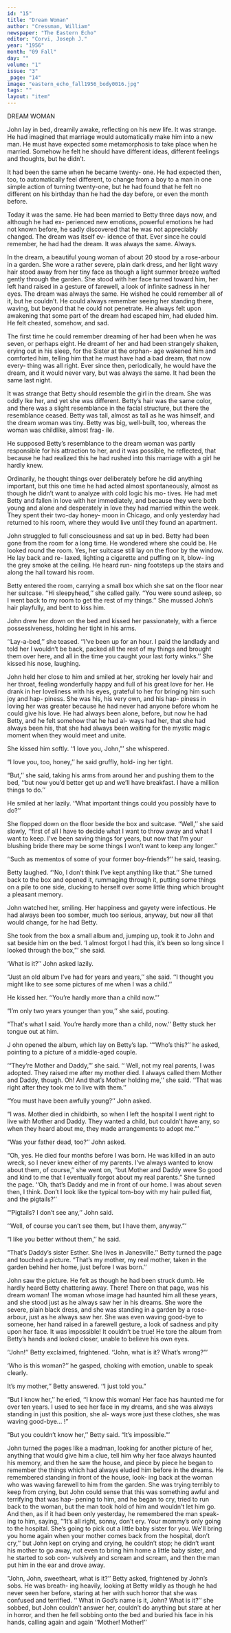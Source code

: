 ```yaml
---
id: "15"
title: "Dream Woman"
author: "Cressman, William"
newspaper: "The Eastern Echo"
editor: "Corvi, Joseph J."
year: "1956"
month: "09 Fall"
day: ""
volume: "1"
issue: "3"
_page: "14"
image: "eastern_echo_fall1956_body0016.jpg"
tags: ""
layout: "item"
---
```

DREAM WOMAN

John lay in bed, dreamily awake, reflecting on
his new life. It was strange. He had imagined
that marriage would automatically make him
into a new man. He must have expected some
metamorphosis to take place when he married.
Somehow he felt he should have different ideas,
different feelings and thoughts, but he didn’t.

It had been the same when he became twenty-
one. He had expected then, too, to automatically
feel different, to change from a boy to a man in one
simple action of turning twenty-one, but he had
found that he felt no different on his birthday than
he had the day before, or even the month before.

Today it was the same. He had been married
to Betty three days now, and although he had ex-
perienced new emotions, powerful emotions he had
not known before, he sadly discovered that he was
not appreciably changed. The dream was itself ev-
idence of that. Ever since he could remember, he
had had the dream. It was always the same. Always.

In the dream, a beautiful young woman of
about 20 stood by a rose-arbour in a garden. She
wore a rather severe, plain dark dress, and her
light wavy hair stood away from her tiny face as
though a light summer breeze wafted gently
through the garden. She stood with her face turned
toward him, her left hand raised in a gesture of
farewell, a look of infinite sadness in her eyes. The
dream was always the same. He wished he could
remember all of it, but he couldn’t. He could always
remember seeing her standing there, waving, but
beyond that he could not penetrate. He always
felt upon awakening that some part of the dream
had escaped him, had eluded him. He felt cheated,
somehow, and sad.

The first time he could remember dreaming of
her had been when he was seven, or perhaps eight.
He dreamt of her and had been strangely shaken,
erying out in his sleep, for the Sister at the orphan-
age wakened him and comforted him, telling him 
that he must have had a bad dream, that now every-
thing was all right. Ever since then, periodically,
he would have the dream, and it would never vary,
but was always the same. It had been the same last
night.

It was strange that Betty should resemble the
girl in the dream. She was oddly lke her, and yet
she was different. Betty’s hair was the same color,
and there was a slight resemblance in the facial
structure, but there the resemblance ceased. Betty
was tall, almost as tall as he was himself, and the
dream woman was tiny. Betty was big, well-built,
too, whereas the woman was childlike, almost frag-
ile.

He supposed Betty’s resemblance to the dream
woman was partly responsible for his attraction to
her, and it was possible, he reflected, that because
he had realized this he had rushed into this marriage
with a girl he hardly knew.

Ordinarily, he thought things over deliberately
before he did anything important, but this one time
he had acted almost spontaneously, almost as though
he didn’t want to analyze with cold logic his mo-
tives. He had met Betty and fallen in love with her
immediately, and because they were both young and
alone and desperately in love they had married
within the week. They spent their two-day honey-
moon in Chicago, and only yesterday had returned
to his room, where they would live until they found
an apartment.

John struggled to full consciousness and sat up
in bed. Betty had been gone from the room for a
long time. He wondered where she could be. He
looked round the room. Yes, her suitcase still lay
on the floor by the window. He lay back and re-
laxed, lighting a cigarette and puffing on it, blow-
ing the grey smoke at the ceiling. He heard run-
ning footsteps up the stairs and along the hall
toward his room.

Betty entered the room, carrying a small box
which she sat on the floor near her suitcase. ‘‘Hi
sleepyhead,’’ she called gaily. ‘‘You were sound
asleep, so I went back to my room to get the rest
of my things.’’ She mussed John’s hair playfully,
and bent to kiss him.

John drew her down on the bed and kissed her
passionately, with a fierce possessiveness, holding
her tight in his arms.

‘‘Lay-a-bed,’’ she teased. ‘‘I’ve been up for
an hour. I paid the landlady and told her I
wouldn’t be back, packed all the rest of my things
and brought them over here, and all in the time you
caught your last forty winks.’’ She kissed his nose,
laughing.

John held her close to him and smiled at her,
stroking her lovely hair and her throat, feeling
wonderfully happy and full of his great love for
her. He drank in her loveliness with his eyes,
grateful to her for bringing him such joy and hap-
piness. She was his, his very own, and his hap-
piness in loving her was greater because he had
never had anyone before whom he could give his
love. He had always been alone, before, but now
he had Betty, and he felt somehow that he had al-
ways had her, that she had always been his, that
she had always been waiting for the mystic magic
moment when they would meet and unite.

She kissed him softly. ‘‘I love you, John,”’
she whispered.

“I love you, too, honey,’’ he said gruffly, hold-
ing her tight.

“But,’’ she said, taking his arms from around
her and pushing them to the bed, ‘‘but now you’d
better get up and we’ll have breakfast. I have a
million things to do.’’

He smiled at her lazily. ‘‘What important
things could you possibly have to do?’’

She flopped down on the floor beside the box
and suitcase. ‘‘Well,’’ she said slowly, ‘‘first of
all I have to decide what I want to throw away and
what I want to keep. I’ve been saving things for
years, but now that I’m your blushing bride there
may be some things I won’t want to keep any
longer.’’

‘‘Such as mementos of some of your former
boy-friends?’’ he said, teasing.

Betty laughed. “‘No, I don’t think I’ve kept
anything like that.’’ She turned back to the box
and opened it, rummaging through it, putting
some things on a pile to one side, clucking to herself
over some little thing which brought a pleasant
memory.

John watched her, smiling. Her happiness and
gayety were infectious. He had always been too
somber, much too serious, anyway, but now all that
would change, for he had Betty.

She took from the box a small album and,
jumping up, took it to John and sat beside him on
the bed. ‘I almost forgot I had this, it’s been so
long since I looked through the box,”’ she said.

‘What is it?’’ John asked lazily.

“Just an old album I’ve had for years and
years,’’ she said. ‘‘I thought you might like to
see some pictures of me when I was a child.’’

He kissed her. ‘‘You’re hardly more than a
child now.”’

“I’m only two years younger than you,’’ she
said, pouting.

"That's what I said. You’re hardly more than
a child, now.’’ Betty stuck her tongue out at him.

J ohn opened the album, which lay on Betty’s
lap. ‘‘“Who’s this?’’ he asked, pointing to a picture
of a middle-aged couple.

‘“They’re Mother and Daddy,”’ she said. ‘‘ Well,
not my real parents, I was adopted. They raised
me after my mother died. I always called them
Mother and Daddy, though. Oh! And that’s Mother
holding me,’’ she said. ‘‘That was right after they
took me to live with them.’’

“You must have been awfully young?’’ John
asked.

“I was. Mother died in childbirth, so when I
left the hospital I went right to live with Mother
and Daddy. They wanted a child, but couldn’t
have any, so when they heard about me, they made
arrangements to adopt me.”’

“Was your father dead, too?’’ John asked.

“Oh, yes. He died four months before I was
born. He was killed in an auto wreck, so I never
knew either of my parents. I’ve always wanted to
know about them, of course,’’ she went on, ‘‘but
Mother and Daddy were So good and kind to me
that I eventually forgot about my real parents.”
She turned the page. ‘‘Oh, that’s Daddy and me
in front of our home. I was about seven then, I
think. Don’t I look like the typical tom-boy with
my hair pulled fiat, and the pigtails?’’

“‘Pigtails? I don’t see any,’’ John said.

‘‘Well, of course you can’t see them, but I have
them, anyway.”’

“I like you better without them,’’ he said.

“That’s Daddy’s sister Esther. She lives in
Janesville.’’ Betty turned the page and touched a
picture. “That’s my mother, my real mother,
taken in the garden behind her home, just before I
was born.’’

John saw the picture. He felt as though he
had been struck dumb. He hardly heard Betty
chattering away. There! There on that page, was
his dream woman! The woman whose image had
haunted him all these years, and she stood just as
he always saw her in his dreams. She wore the
severe, plain black dress, and she was standing in a
garden by a rose-arbour, just as he always saw her.
She was even waving good-bye to someone, her hand
raised in a farewell gesture, a look of sadness and
pity upon her face. It was impossible! It couldn’t
be true! He tore the album from Betty’s hands and
looked closer, unable to believe his own eyes.

‘‘John!’’ Betty exclaimed, frightened. ‘‘John,
what is it? What’s wrong?”’

‘Who is this woman?’’ he gasped, choking with
emotion, unable to speak clearly.

It’s my mother,’’ Betty answered. ‘‘I just told
you.”

“But I know her,’’ he eried, ‘‘I know this
woman! Her face has haunted me for over ten
years. I used to see her face in my dreams, and she
was always standing in just this position, she al-
ways wore just these clothes, she was waving
good-bye... !”

“But you couldn’t know her,’’ Betty said.
“It’s impossible.”’

John turned the pages like a madman, looking
for another picture of her, anything that would
give him a clue, tell him why her face always
haunted his memory, and then he saw the house,
and piece by piece he began to remember the things
which had always eluded him before in the dreams.
He remembered standing in front of the house, look-
ing back at the woman who was waving farewell to
him from the garden. She was trying terribly to
keep from crying, but John could sense that this
was something awful and terrifying that was hap-
pening to him, and he began to cry, tried to run
back to the woman, but the man took hold of him
and wouldn’t let him go. And then, as if it had
been only yesterday, he remembered the man speak-
ing to him, saying, “‘It’s all right, sonny, don’t ery.
Your mommy’s only going to the hospital. She’s
going to pick out a little baby sister for you. We'll
bring you home again when your mother comes
back from the hospital, don’t cry,’’ but John kept
on crying and crying, he couldn’t stop; he didn’t
want his mother to go away, not even to bring him
home a little baby sister, and he started to sob con-
vulsively and scream and scream, and then the man
put him in the ear and drove away.

"John, John, sweetheart, what is it?’’ Betty
asked, frightened by John’s sobs. He was breath-
ing heavily, looking at Betty wildly as though he
had never seen her before, staring at her with such
horror that she was confused and terrified. ‘‘ What
in God’s name is it, John? What is it?’’ she sobbed,
but John couldn’t answer her, couldn’t do anything
but stare at her in horror, and then he fell sobbing
onto the bed and buried his face in his hands,
calling again and again ‘‘Mother! Mother!’’
